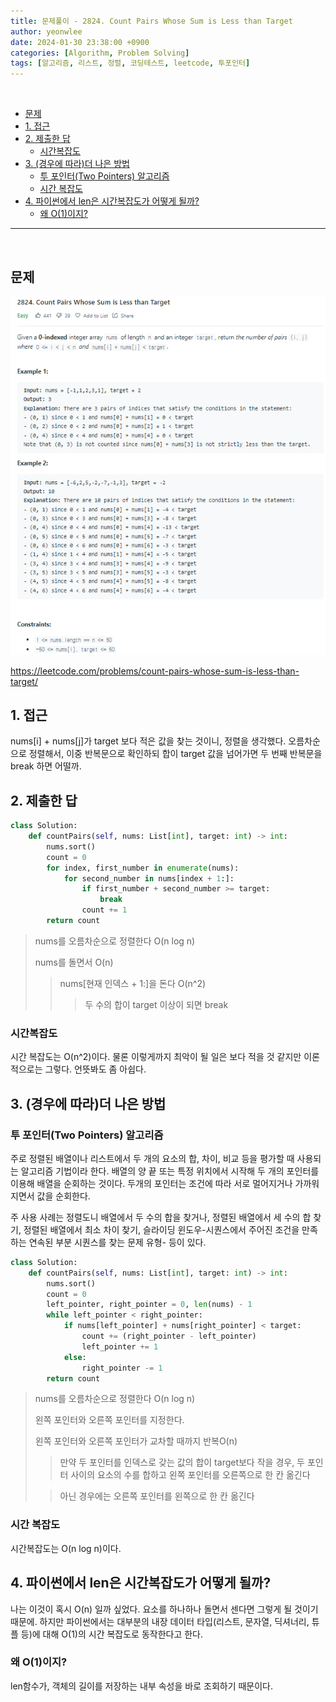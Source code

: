 ```yaml
---
title: 문제풀이 - 2824. Count Pairs Whose Sum is Less than Target
author: yeonwlee
date: 2024-01-30 23:38:00 +0900
categories: [Algorithm, Problem Solving]
tags: [알고리즘, 리스트, 정렬, 코딩테스트, leetcode, 투포인터]
---
```


<br>

- [문제](#문제)
- [1. 접근](#1-접근)
- [2. 제출한 답](#2-제출한-답)
  - [시간복잡도](#시간복잡도)
- [3. (경우에 따라)더 나은 방법](#3-경우에-따라더-나은-방법)
  - [투 포인터(Two Pointers) 알고리즘](#투-포인터two-pointers-알고리즘)
  - [시간 복잡도](#시간-복잡도)
- [4. 파이썬에서 len은 시간복잡도가 어떻게 될까?](#4-파이썬에서-len은-시간복잡도가-어떻게-될까)
  - [왜 O(1)이지?](#왜-o1이지)

---

<br>

## 문제

![image alt 문제](/assets/img/post/problemsolving-leetcode-2824-pairs-whose-sum-is-less-than-target/img0.png)

<https://leetcode.com/problems/count-pairs-whose-sum-is-less-than-target/>

## 1. 접근

nums[i] + nums[j]가 target 보다 적은 값을 찾는 것이니, 정렬을 생각했다. 오름차순으로 정렬해서, 이중 반복문으로 확인하되 합이 target 값을 넘어가면 두 번째 반복문을 break 하면 어떨까.

## 2. 제출한 답

```python
class Solution:
    def countPairs(self, nums: List[int], target: int) -> int:
        nums.sort()
        count = 0
        for index, first_number in enumerate(nums):
            for second_number in nums[index + 1:]:
                if first_number + second_number >= target:
                    break
                count += 1
        return count

```

> nums를 오름차순으로 정렬한다 O(n log n)
>
> nums를 돌면서 O(n)
>
> > nums[현재 인덱스 + 1:]을 돈다 O(n^2)
> >
> > > 두 수의 합이 target 이상이 되면 break

### 시간복잡도

시간 복잡도는 O(n^2)이다. 물론 이렇게까지 최악이 될 일은 보다 적을 것 같지만 이론적으로는 그렇다. 언뜻봐도 좀 아쉽다.

## 3. (경우에 따라)더 나은 방법

### 투 포인터(Two Pointers) 알고리즘

주로 정렬된 배열이나 리스트에서 두 개의 요소의 합, 차이, 비교 등을 평가할 때 사용되는 알고리즘 기법이라 한다. 배열의 양 끝 또는 특정 위치에서 시작해 두 개의 포인터를 이용해 배열을 순회하는 것이다. 두개의 포인터는 조건에 따라 서로 멀어지거나 가까워지면서 값을 순회한다.

주 사용 사례는 정렬도니 배열에서 두 수의 합을 찾거나, 정렬된 배열에서 세 수의 합 찾기, 정렬된 배열에서 최소 차이 찾기, 슬라이딩 윈도우-시퀀스에서 주어진 조건을 만족하는 연속된 부분 시퀀스를 찾는 문제 유형- 등이 있다.

```python
class Solution:
    def countPairs(self, nums: List[int], target: int) -> int:
        nums.sort()
        count = 0
        left_pointer, right_pointer = 0, len(nums) - 1
        while left_pointer < right_pointer:
            if nums[left_pointer] + nums[right_pointer] < target:
                count += (right_pointer - left_pointer)
                left_pointer += 1
            else:
                right_pointer -= 1
        return count
```

> nums를 오름차순으로 정렬한다 O(n log n)
>
> 왼쪽 포인터와 오른쪽 포인터를 지정한다.
>
> 왼쪽 포인터와 오른쪽 포인터가 교차할 때까지 반복O(n)
>
> > 만약 두 포인터를 인덱스로 갖는 값의 합이 target보다 작을 경우, 두 포인터 사이의 요소의 수를 합하고 왼쪽 포인터를 오른쪽으로 한 칸 옮긴다
>
> > 아닌 경우에는 오른쪽 포인터를 왼쪽으로 한 칸 옮긴다

### 시간 복잡도

시간복잡도는 O(n log n)이다.

## 4. 파이썬에서 len은 시간복잡도가 어떻게 될까?

나는 이것이 혹시 O(n) 일까 싶었다. 요소를 하나하나 돌면서 센다면 그렇게 될 것이기 때문에. 하지만 파이썬에서는 대부분의 내장 데이터 타입(리스트, 문자열, 딕셔너리, 튜플 등)에 대해 O(1)의 시간 복잡도로 동작한다고 한다.

### 왜 O(1)이지?

len함수가, 객체의 길이를 저장하는 내부 속성을 바로 조회하기 때문이다.
